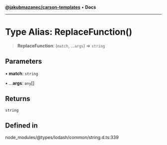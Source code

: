 [**@jakubmazanec/carson-templates**](../../../README.md) • **Docs**

---

# Type Alias: ReplaceFunction()

> **ReplaceFunction**: (`match`, ...`args`) => `string`

## Parameters

• **match**: `string`

• ...**args**: `any`[]

## Returns

`string`

## Defined in

node_modules/@types/lodash/common/string.d.ts:339
